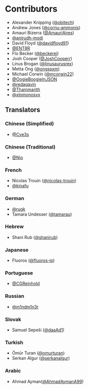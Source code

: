 # Contributors

- Alexander Knipping ([@obitech](https://github.com/obitech))
- Andrew Jones ([@cornu-ammonis](https://github.com/cornu-ammonis))
- Amauri Bizerra ([@AmauriAires](https://github.com/AmauriAires))
- [@anirudh-modi](https://github.com/anirudh-modi)
- David Floyd ([@davidfloyd91](https://github.com/davidfloyd91))
- [@ENT8R](https://github.com/ENT8R)
- Flo Becker ([@beckerei](https://github.com/beckerei))
- Josh Cooper ([@JoshCooperr](https://github.com/JoshCooperr))
- Linus Brogan ([@linusaurusrex](https://github.com/linusaurusrex))
- Metta Ong ([@ongspxm](https://github.com/ongspxm))
- Michael Corwin ([@mcorwin22](https://github.com/mcorwin22))
- [@OogieBoogieInJSON](https://github.com/OogieBoogieInJSON)
- [@redagavin](https://github.com/redagavin)
- [@Thammarith](https://github.com/Thammarith)
- [@xlomonosvx](https://github.com/xlomonosvx)

## Translators

### Chinese (Simplified)

- [@Cye3s](https://github.com/Cye3s)

### Chinese (Traditional)

- [@Nio](https://github.com/niotw)

### French

- Nicolas Trouin ([@nicolas-trouin](https://github.com/nicolas-trouin))
- [@kinafu](https://github.com/kinafu)

### German

- [@rugk](https://github.com/rugk)
- Tamara Undesser ([@tamarau](https://github.com/tamarau))

### Hebrew

- Shani Rub ([@shanirub](https://github.com/shanirub))

### Japanese

- Fluoros ([@fluoros-jp](https://github.com/fluoros-jp))

### Portuguese

- [@CGReinhold](https://github.com/CGReinhold)

### Russian

- [@m1ndm1n3r](https://github.com/m1ndm1n3r)

### Slovak

- Samuel Sepeši ([@daaAd1](https://github.com/daaAd1))

### Turkish

- Ömür Turan ([@omurturan](https://github.com/omurturan))
- Serkan Algur ([@serkanalgur](https://github.com/serkanalgur))

### Arabic

- Ahmad Ayman([@AhmadAymanA99](https://github.com/AhmadAymanA99))

